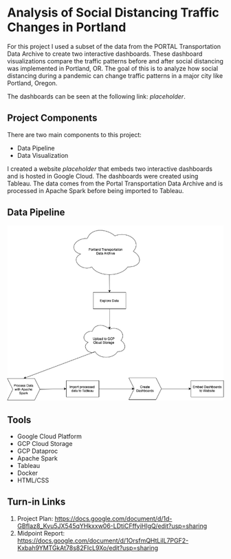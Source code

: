 # Analysis of Social Distancing Traffic Changes in Portland

For this project I used a subset of the data from the PORTAL Transportation Data Archive to create two interactive dashboards. These dashboard visualizations compare the traffic patterns before and after social distancing was implemented in Portland, OR. The goal of this is to analyze how social distancing during a pandemic can change traffic patterns in a major city like Portland, Oregon.

The dashboards can be seen at the following link: *placeholder*.

## Project Components

There are two main components to this project:
 - Data Pipeline <br>
 - Data Visualization <br>
 
I created a website *placeholder* that embeds two interactive dashboards and is hosted in Google Cloud. The dashboards were created using Tableau. The data comes from the Portal Transportation Data Archive and is processed in Apache Spark before being imported to Tableau.

## Data Pipeline

<p align="center">
  <img src="https://github.com/dmesa2/Analysis-Traffic-Changes-Social-Distancing/blob/master/Images/Data%20Pipeline.png?raw=true"/>
</p>

## Tools

 - Google Cloud Platform <br>
 - GCP Cloud Storage <br>
 - GCP Dataproc <br>
 - Apache Spark <br>
 - Tableau <br>
 - Docker <br>
 - HTML/CSS
 
 ## Turn-in Links
1. Project Plan: https://docs.google.com/document/d/1d-GBfIaz8_Kvu5JX545qYHkxxw06-LDtiCFffyiHIgQ/edit?usp=sharing <br>
2. Midpoint Report: https://docs.google.com/document/d/1OrsfmQHtLilL7PGF2-Kxbah9YMTGkAt78s82FIcL9Xo/edit?usp=sharing
